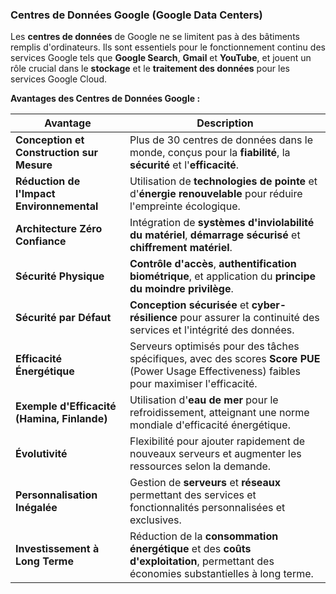 ### **Centres de Données Google (Google Data Centers)**

Les **centres de données** de Google ne se limitent pas à des bâtiments remplis d'ordinateurs. Ils sont essentiels pour le fonctionnement continu des services Google tels que **Google Search**, **Gmail** et **YouTube**, et jouent un rôle crucial dans le **stockage** et le **traitement des données** pour les services Google Cloud.

**Avantages des Centres de Données Google :**

| **Avantage**                                | **Description**                                                                                                                                |
| ------------------------------------------- | ---------------------------------------------------------------------------------------------------------------------------------------------- |
| **Conception et Construction sur Mesure**   | Plus de 30 centres de données dans le monde, conçus pour la **fiabilité**, la **sécurité** et l'**efficacité**.                                |
| **Réduction de l'Impact Environnemental**   | Utilisation de **technologies de pointe** et d'**énergie renouvelable** pour réduire l'empreinte écologique.                                   |
| **Architecture Zéro Confiance**             | Intégration de **systèmes d'inviolabilité du matériel**, **démarrage sécurisé** et **chiffrement matériel**.                                   |
| **Sécurité Physique**                       | **Contrôle d'accès**, **authentification biométrique**, et application du **principe du moindre privilège**.                                   |
| **Sécurité par Défaut**                     | **Conception sécurisée** et **cyber-résilience** pour assurer la continuité des services et l'intégrité des données.                           |
| **Efficacité Énergétique**                  | Serveurs optimisés pour des tâches spécifiques, avec des scores **Score PUE** (Power Usage Effectiveness) faibles pour maximiser l'efficacité. |
| **Exemple d'Efficacité (Hamina, Finlande)** | Utilisation d'**eau de mer** pour le refroidissement, atteignant une norme mondiale d'efficacité énergétique.                                  |
| **Évolutivité**                             | Flexibilité pour ajouter rapidement de nouveaux serveurs et augmenter les ressources selon la demande.                                         |
| **Personnalisation Inégalée**               | Gestion de **serveurs** et **réseaux** permettant des services et fonctionnalités personnalisées et exclusives.                                |
| **Investissement à Long Terme**             | Réduction de la **consommation énergétique** et des **coûts d'exploitation**, permettant des économies substantielles à long terme.            |
